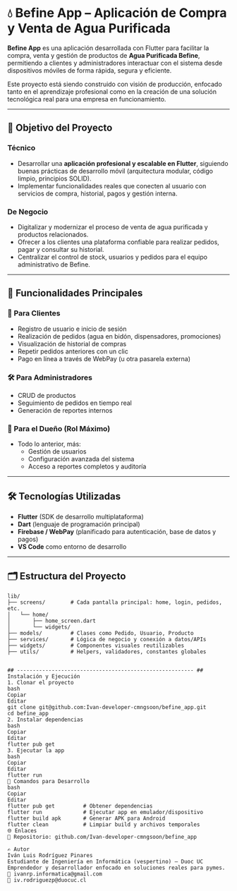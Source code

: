 # 💧 Befine App – Aplicación de Compra y Venta de Agua Purificada

**Befine App** es una aplicación desarrollada con Flutter para facilitar la compra, venta y gestión de productos de **Agua Purificada Befine**, permitiendo a clientes y administradores interactuar con el sistema desde dispositivos móviles de forma rápida, segura y eficiente.

Este proyecto está siendo construido con visión de producción, enfocado tanto en el aprendizaje profesional como en la creación de una solución tecnológica real para una empresa en funcionamiento.

---

## 🎯 Objetivo del Proyecto

### Técnico
- Desarrollar una **aplicación profesional y escalable en Flutter**, siguiendo buenas prácticas de desarrollo móvil (arquitectura modular, código limpio, principios SOLID).
- Implementar funcionalidades reales que conecten al usuario con servicios de compra, historial, pagos y gestión interna.

### De Negocio
- Digitalizar y modernizar el proceso de venta de agua purificada y productos relacionados.
- Ofrecer a los clientes una plataforma confiable para realizar pedidos, pagar y consultar su historial.
- Centralizar el control de stock, usuarios y pedidos para el equipo administrativo de Befine.

---

## 🧩 Funcionalidades Principales

### 👥 Para Clientes
- Registro de usuario e inicio de sesión
- Realización de pedidos (agua en bidón, dispensadores, promociones)
- Visualización de historial de compras
- Repetir pedidos anteriores con un clic
- Pago en línea a través de WebPay (u otra pasarela externa)

### 🛠️ Para Administradores
- CRUD de productos
- Seguimiento de pedidos en tiempo real
- Generación de reportes internos

### 👑 Para el Dueño (Rol Máximo)
- Todo lo anterior, más:
  - Gestión de usuarios
  - Configuración avanzada del sistema
  - Acceso a reportes completos y auditoría

---

## 🛠️ Tecnologías Utilizadas

- **Flutter** (SDK de desarrollo multiplataforma)
- **Dart** (lenguaje de programación principal)
- **Firebase / WebPay** (planificado para autenticación, base de datos y pagos)
- **VS Code** como entorno de desarrollo

---

## 🗂️ Estructura del Proyecto

```plaintext
lib/
├── screens/        # Cada pantalla principal: home, login, pedidos, etc.
│   └── home/
│       ├── home_screen.dart
│       └── widgets/
├── models/         # Clases como Pedido, Usuario, Producto
├── services/       # Lógica de negocio y conexión a datos/APIs
├── widgets/        # Componentes visuales reutilizables
├── utils/          # Helpers, validadores, constantes globales


## -------------------------------------------------------- ##
Instalación y Ejecución
1. Clonar el proyecto
bash
Copiar
Editar
git clone git@github.com:Ivan-developer-cmngsoon/befine_app.git
cd befine_app
2. Instalar dependencias
bash
Copiar
Editar
flutter pub get
3. Ejecutar la app
bash
Copiar
Editar
flutter run
🧪 Comandos para Desarrollo
bash
Copiar
Editar
flutter pub get         # Obtener dependencias
flutter run             # Ejecutar app en emulador/dispositivo
flutter build apk       # Generar APK para Android
flutter clean           # Limpiar build y archivos temporales
🌐 Enlaces
🔗 Repositorio: github.com/Ivan-developer-cmngsoon/befine_app

✍️ Autor
Iván Luis Rodríguez Pinares
Estudiante de Ingeniería en Informática (vespertino) – Duoc UC
Emprendedor y desarrollador enfocado en soluciones reales para pymes.
📧 ivanrp.informatica@gmail.com
📧 iv.rodriguezp@duocuc.cl